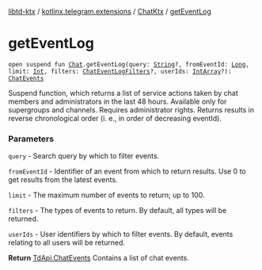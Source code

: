 [libtd-ktx](../../index.md) / [kotlinx.telegram.extensions](../index.md) / [ChatKtx](index.md) / [getEventLog](./get-event-log.md)

# getEventLog

`open suspend fun `[`Chat`](https://tdlibx.github.io/td/docs/org/drinkless/td/libcore/telegram/TdApi/Chat.html)`.getEventLog(query: `[`String`](https://kotlinlang.org/api/latest/jvm/stdlib/kotlin/-string/index.html)`?, fromEventId: `[`Long`](https://kotlinlang.org/api/latest/jvm/stdlib/kotlin/-long/index.html)`, limit: `[`Int`](https://kotlinlang.org/api/latest/jvm/stdlib/kotlin/-int/index.html)`, filters: `[`ChatEventLogFilters`](https://tdlibx.github.io/td/docs/org/drinkless/td/libcore/telegram/TdApi/ChatEventLogFilters.html)`?, userIds: `[`IntArray`](https://kotlinlang.org/api/latest/jvm/stdlib/kotlin/-int-array/index.html)`?): `[`ChatEvents`](https://tdlibx.github.io/td/docs/org/drinkless/td/libcore/telegram/TdApi/ChatEvents.html)

Suspend function, which returns a list of service actions taken by chat members and
administrators in the last 48 hours. Available only for supergroups and channels. Requires
administrator rights. Returns results in reverse chronological order (i. e., in order of
decreasing eventId).

### Parameters

`query` - Search query by which to filter events.

`fromEventId` - Identifier of an event from which to return results. Use 0 to get results
from the latest events.

`limit` - The maximum number of events to return; up to 100.

`filters` - The types of events to return. By default, all types will be returned.

`userIds` - User identifiers by which to filter events. By default, events relating to all
users will be returned.

**Return**
[TdApi.ChatEvents](https://tdlibx.github.io/td/docs/org/drinkless/td/libcore/telegram/TdApi/ChatEvents.html) Contains a list of chat events.

